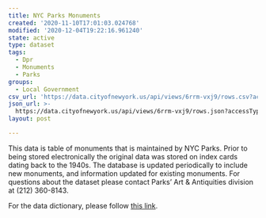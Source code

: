 ```yaml
---
title: NYC Parks Monuments
created: '2020-11-10T17:01:03.024768'
modified: '2020-12-04T19:22:16.961240'
state: active
type: dataset
tags:
  - Dpr
  - Monuments
  - Parks
groups:
  - Local Government
csv_url: 'https://data.cityofnewyork.us/api/views/6rrm-vxj9/rows.csv?accessType=DOWNLOAD'
json_url: >-
  https://data.cityofnewyork.us/api/views/6rrm-vxj9/rows.json?accessType=DOWNLOAD
layout: post

---
```

This data is table of monuments that is maintained by NYC Parks. Prior to being stored electronically the original data was stored on index cards dating back to the 1940s. The database is updated periodically to include new monuments, and information updated for existing monuments. For questions about the dataset please contact Parks’ Art & Antiquities division at (212) 360-8143.

For the data dictionary, please follow <a href="https://docs.google.com/spreadsheets/d/1YPLkiqZnifXhp6lZftSHTpGYSJ5NkIl-nGfwJAdD3P0/edit?usp=sharing"> this link</a>.
